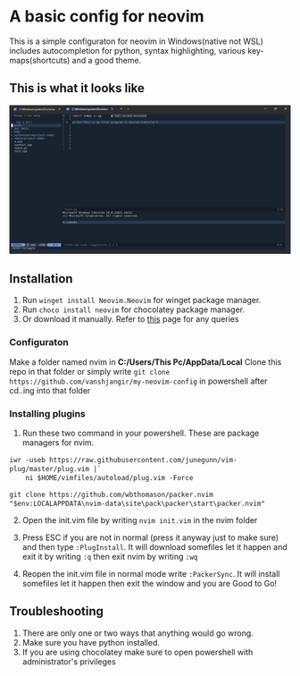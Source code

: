 # **A basic config for neovim**
This is a simple configuraton for neovim in Windows(native not WSL) includes autocompletion for python, syntax highlighting, various key-maps(shortcuts) and a good theme.


## This is what it looks like
![Screenshot](neovim.png)



## Installation

1. Run `winget install Neovim.Neovim` for winget package manager. 
2. Run `choco install neovim` for chocolatey package manager. 
3. Or download it manually. Refer to [this](https://github.com/neovim/neovim/wiki/Installing-Neovim) page for any queries

### Configuraton

Make a folder named nvim in **C:/Users/This Pc/AppData/Local**
Clone this repo in that folder or simply write `git clone https://github.com/vanshjangir/my-neovim-config` in powershell after cd..ing into that folder

### Installing plugins
1. Run these two command in your powershell. These are package managers for nvim. 
```
iwr -useb https://raw.githubusercontent.com/junegunn/vim-plug/master/plug.vim |`
    ni $HOME/vimfiles/autoload/plug.vim -Force
```

```
git clone https://github.com/wbthomason/packer.nvim "$env:LOCALAPPDATA\nvim-data\site\pack\packer\start\packer.nvim"

```

2. Open the init.vim file by writing `nvim init.vim` in the nvim folder
3. Press ESC if you are not in normal (press it anyway just to make sure) and then type `:PlugInstall`. It will download somefiles let it happen and exit it by writing `:q` then exit nvim by writing `:wq`

4. Reopen the init.vim file in normal mode write `:PackerSync`. It will install somefiles let it happen then exit the window and you are Good to Go! 


## Troubleshooting
1. There are only one or two ways that anything would go wrong. 
2. Make sure you have python installed.
3. If you are using chocolatey make sure to open powershell with administrator's privileges




